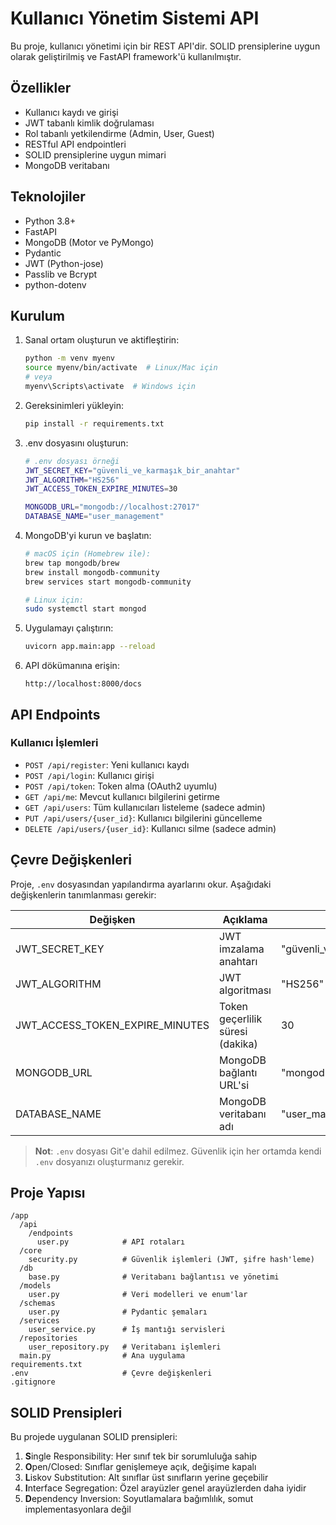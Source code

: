 # Kullanıcı Yönetim Sistemi API
Bu proje, kullanıcı yönetimi için bir REST API'dir. SOLID prensiplerine uygun olarak geliştirilmiş ve FastAPI framework'ü kullanılmıştır.

## Özellikler
- Kullanıcı kaydı ve girişi
- JWT tabanlı kimlik doğrulaması
- Rol tabanlı yetkilendirme (Admin, User, Guest)
- RESTful API endpointleri
- SOLID prensiplerine uygun mimari
- MongoDB veritabanı

## Teknolojiler
- Python 3.8+
- FastAPI
- MongoDB (Motor ve PyMongo)
- Pydantic
- JWT (Python-jose)
- Passlib ve Bcrypt
- python-dotenv

## Kurulum
1. Sanal ortam oluşturun ve aktifleştirin:
   ```bash
   python -m venv myenv
   source myenv/bin/activate  # Linux/Mac için
   # veya
   myenv\Scripts\activate  # Windows için
   ```

2. Gereksinimleri yükleyin:
   ```bash
   pip install -r requirements.txt
   ```

3. .env dosyasını oluşturun:
   ```bash
   # .env dosyası örneği
   JWT_SECRET_KEY="güvenli_ve_karmaşık_bir_anahtar"
   JWT_ALGORITHM="HS256"
   JWT_ACCESS_TOKEN_EXPIRE_MINUTES=30
   
   MONGODB_URL="mongodb://localhost:27017"
   DATABASE_NAME="user_management"
   ```

4. MongoDB'yi kurun ve başlatın:
   ```bash
   # macOS için (Homebrew ile):
   brew tap mongodb/brew
   brew install mongodb-community
   brew services start mongodb-community
   
   # Linux için:
   sudo systemctl start mongod
   ```

5. Uygulamayı çalıştırın:
   ```bash
   uvicorn app.main:app --reload
   ```

6. API dökümanına erişin:
   ```
   http://localhost:8000/docs
   ```

## API Endpoints
### Kullanıcı İşlemleri
- `POST /api/register`: Yeni kullanıcı kaydı
- `POST /api/login`: Kullanıcı girişi
- `POST /api/token`: Token alma (OAuth2 uyumlu)
- `GET /api/me`: Mevcut kullanıcı bilgilerini getirme
- `GET /api/users`: Tüm kullanıcıları listeleme (sadece admin)
- `PUT /api/users/{user_id}`: Kullanıcı bilgilerini güncelleme
- `DELETE /api/users/{user_id}`: Kullanıcı silme (sadece admin)

## Çevre Değişkenleri
Proje, `.env` dosyasından yapılandırma ayarlarını okur. Aşağıdaki değişkenlerin tanımlanması gerekir:

| Değişken | Açıklama | Örnek Değer |
| --- | --- | --- |
| JWT_SECRET_KEY | JWT imzalama anahtarı | "güvenli_ve_karmaşık_bir_anahtar" |
| JWT_ALGORITHM | JWT algoritması | "HS256" |
| JWT_ACCESS_TOKEN_EXPIRE_MINUTES | Token geçerlilik süresi (dakika) | 30 |
| MONGODB_URL | MongoDB bağlantı URL'si | "mongodb://localhost:27017" |
| DATABASE_NAME | MongoDB veritabanı adı | "user_management" |

> **Not**: `.env` dosyası Git'e dahil edilmez. Güvenlik için her ortamda kendi `.env` dosyanızı oluşturmanız gerekir.

## Proje Yapısı
```
/app
  /api
    /endpoints
      user.py            # API rotaları
  /core
    security.py          # Güvenlik işlemleri (JWT, şifre hash'leme)
  /db
    base.py              # Veritabanı bağlantısı ve yönetimi
  /models
    user.py              # Veri modelleri ve enum'lar
  /schemas
    user.py              # Pydantic şemaları
  /services
    user_service.py      # İş mantığı servisleri
  /repositories
    user_repository.py   # Veritabanı işlemleri
  main.py                # Ana uygulama
requirements.txt
.env                     # Çevre değişkenleri 
.gitignore              
```

## SOLID Prensipleri
Bu projede uygulanan SOLID prensipleri:
1. **S**ingle Responsibility: Her sınıf tek bir sorumluluğa sahip
2. **O**pen/Closed: Sınıflar genişlemeye açık, değişime kapalı
3. **L**iskov Substitution: Alt sınıflar üst sınıfların yerine geçebilir
4. **I**nterface Segregation: Özel arayüzler genel arayüzlerden daha iyidir
5. **D**ependency Inversion: Soyutlamalara bağımlılık, somut implementasyonlara değil
